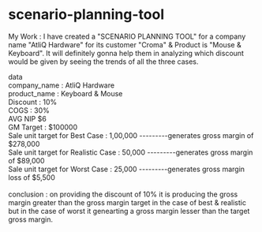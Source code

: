 # scenario-planning-tool

My Work : 
I have created a "SCENARIO PLANNING TOOL" for a company name "AtliQ Hardware" for its customer "Croma" & Product is "Mouse & Keyboard". It will definitely gonna help them in analyzing which discount would be given by seeing the trends of all the three cases.

data\
company_name : AtliQ Hardware\
product_name : Keyboard & Mouse\
Discount : 10%\
COGS : 30%\
AVG NIP $6\
GM Target : $100000\
Sale unit target for Best Case : 1,00,000 ---------generates gross margin of $278,000\
Sale unit target for Realistic Case : 50,000 ---------generates gross margin of $89,000\
Sale unit target for Worst Case : 25,000 ---------generates gross margin loss of $5,500\
\
conclusion : on providing the discount of 10% it is producing the gross margin greater than the gross margin target in the case of best & realistic
             but in the case of worst it genearting a gross margin lesser than the target gross margin.
